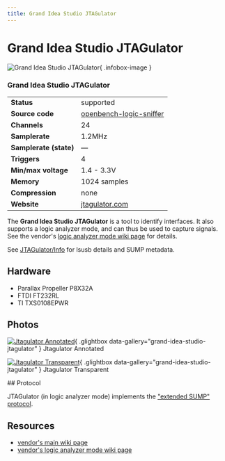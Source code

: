 ```yaml
---
title: Grand Idea Studio JTAGulator
---
```


# Grand Idea Studio JTAGulator

<div class="infobox" markdown>

![Grand Idea Studio JTAGulator](./img/Jtagulator-annotated.jpg){ .infobox-image }

### Grand Idea Studio JTAGulator

| | |
|---|---|
| **Status** | supported |
| **Source code** | [openbench-logic-sniffer](https://github.com/OpenTraceLab/OpenTraceCapture/tree/main/src/hardware/openbench-logic-sniffer) |
| **Channels** | 24 |
| **Samplerate** | 1.2MHz |
| **Samplerate (state)** | — |
| **Triggers** | 4 |
| **Min/max voltage** | 1.4 - 3.3V |
| **Memory** | 1024 samples |
| **Compression** | none |
| **Website** | [jtagulator.com](http://jtagulator.com/) |

</div>

The **Grand Idea Studio JTAGulator** is a tool to identify interfaces.
It also supports a logic analyzer mode, and can thus be used to capture signals.
See the vendor's [logic analyzer mode wiki page](https://github.com/grandideastudio/jtagulator/wiki/Logic-Analyzer) for details.

See [JTAGulator/Info](https://sigrok.org/wiki/JTAGulator/Info) for lsusb details and SUMP metadata.

## Hardware
- Parallax Propeller P8X32A
- FTDI FT232RL
- TI TXS0108EPWR

## Photos

<div class="photo-grid" markdown>

[![Jtagulator Annotated](./img/Jtagulator-annotated.jpg)](./img/Jtagulator-annotated.jpg "Jtagulator Annotated"){ .glightbox data-gallery="grand-idea-studio-jtagulator" }
<span class="caption">Jtagulator Annotated</span>

[![Jtagulator Transparent](./img/Jtagulator-transparent.png)](./img/Jtagulator-transparent.png "Jtagulator Transparent"){ .glightbox data-gallery="grand-idea-studio-jtagulator" }
<span class="caption">Jtagulator Transparent</span>

</div>
## Protocol

JTAGulator (in logic analyzer mode) implements the ["extended SUMP" protocol](https://sigrok.org/wiki/Openbench_Logic_Sniffer#Protocol).

## Resources
- [vendor's main wiki page](https://github.com/grandideastudio/jtagulator/wiki)
- [vendor's logic analyzer mode wiki page](https://github.com/grandideastudio/jtagulator/wiki/Logic-Analyzer)

